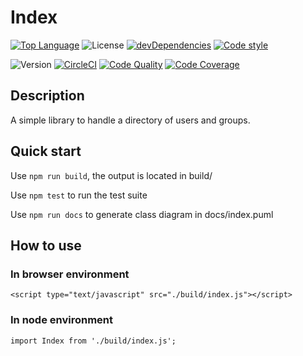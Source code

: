 # Index

[![Top Language](https://img.shields.io/github/languages/top/Eldynn/index.svg)](https://github.com/Eldynn/index/blob/master/tsconfig.json)
![License](https://img.shields.io/github/license/Eldynn/index.svg)
[![devDependencies](https://david-dm.org/Eldynn/Index/dev-status.svg)](https://david-dm.org/Eldynn/Index?type=dev)
[![Code style](https://img.shields.io/badge/code_style-prettier-ff69b4.svg)](https://github.com/Eldynn/index/blob/master/package.json)

![Version](https://img.shields.io/github/package-json/v/Eldynn/index.svg)
[![CircleCI](https://circleci.com/gh/Eldynn/index.svg?style=svg)](https://circleci.com/gh/Eldynn/index)
[![Code Quality](https://api.codacy.com/project/badge/Grade/cbf285d5983d4bdb8c1e726b54c7fcd7)](https://app.codacy.com/app/contact_115/index?utm_source=github.com&utm_medium=referral&utm_content=Eldynn/index&utm_campaign=Badge_Grade_Settings)
[![Code Coverage](https://api.codacy.com/project/badge/Coverage/fe8538e1cc2e42748e6c634365d967dc)](https://www.codacy.com/app/contact_115/index?utm_source=github.com&utm_medium=referral&utm_content=Eldynn/index&utm_campaign=Badge_Coverage)

## Description

A simple library to handle a directory of users and groups.

## Quick start

Use `npm run build`, the output is located in build/

Use `npm test` to run the test suite

Use `npm run docs` to generate class diagram in docs/index.puml

## How to use

### In browser environment

`<script type="text/javascript" src="./build/index.js"></script>`

### In node environment

`import Index from './build/index.js';`
